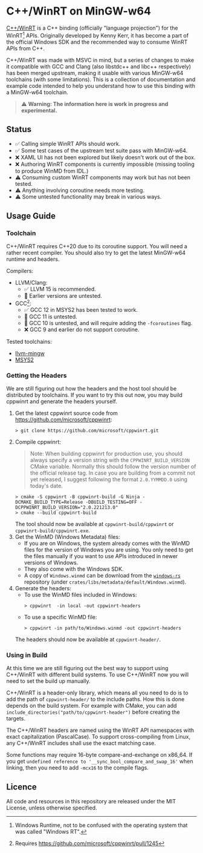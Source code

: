 C++/WinRT on MinGW-w64
======================

[C++/WinRT][cppwinrt] is a C++ binding (officially "language projection") for the WinRT[^1] APIs. Originally developed by Kenny Kerr, it has become a part of the official Windows SDK and the recommended way to consume WinRT APIs from C++.

C++/WinRT was made with MSVC in mind, but a series of changes to make it compatible with GCC and Clang (also libstdc++ and libc++ respectively) has been merged upstream, making it usable with various MinGW-w64 toolchains (with some limitations). This is a collection of documentation and example code intended to help you understand how to use this binding with a MinGW-w64 toolchain.

> ⚠️ **Warning: The information here is work in progress and experimental.**

[^1]: Windows Runtime, not to be confused with the operating system that was called "Windows RT".

[cppwinrt]: https://github.com/microsoft/cppwinrt


Status
------

* ✅ Calling simple WinRT APIs should work.
* ✅ Some test cases of the upstream test suite pass with MinGW-w64.
* ❌ XAML UI has not been explored but likely doesn't work out of the box.
* ❌ Authoring WinRT components is currently impossible (missing tooling to produce WinMD from IDL.)
* ⚠️ Consuming custom WinRT components may work but has not been tested.
* ⚠️ Anything involving coroutine needs more testing.
* ⚠️ Some untested functionality may break in various ways.


Usage Guide
-----------

### Toolchain

C++/WinRT requires C++20 due to its coroutine support. You will need a rather recent compiler. You should also try to get the latest MinGW-w64 runtime and headers.

Compilers:

* LLVM/Clang:
    * ✅ LLVM 15 is recommended.
    * 🔲 Earlier versions are untested.
* GCC[^2]:
    * ✅ GCC 12 in MSYS2 has been tested to work.
    * 🔲 GCC 11 is untested.
    * 🔲 GCC 10 is untested, and will require adding the `-fcoroutines` flag.
    * ❌ GCC 9 and earlier do not support coroutine.

Tested toolchains:

* [llvm-mingw](https://github.com/mstorsjo/llvm-mingw)
* [MSYS2](https://www.msys2.org/)

[^2]: Requires https://github.com/microsoft/cppwinrt/pull/1245

### Getting the Headers

We are still figuring out how the headers and the host tool should be distributed by toolchains. If you want to try this out now, you may build cppwinrt and generate the headers yourself.

1. Get the latest cppwinrt source code from https://github.com/microsoft/cppwinrt:
    ```console
    > git clone https://github.com/microsoft/cppwinrt.git
    ```
2. Compile cppwinrt:
    > Note: When building cppwinrt for production use, you should always specify a version string with the `CPPWINRT_BUILD_VERSION` CMake variable. Normally this should follow the version number of the official release tag. In case you are building from a commit not yet released, I suggest following the format `2.0.YYMMDD.0` using today's date.
    ```console
    > cmake -S cppwinrt -B cppwinrt-build -G Ninja -DCMAKE_BUILD_TYPE=Release -DBUILD_TESTING=OFF -DCPPWINRT_BUILD_VERSION="2.0.221213.0"
    > cmake --build cppwinrt-build
    ```
    The tool should now be available at `cppwinrt-build/cppwinrt` or `cppwinrt-build/cppwinrt.exe`.
3. Get the WinMD (Windows Metadata) files:
    * If you are on Windows, the system already comes with the WinMD files for the version of Windows you are using. You only need to get the files manually if you want to use APIs introduced in newer versions of Windows.
    * They also come with the Windows SDK.
    * A copy of `Windows.winmd` can be download from the [`windows-rs`][windows-rs] repository (under `crates/libs/metadata/default/Windows.winmd`).
4. Generate the headers:
    * To use the WinMD files included in Windows:
        ```console
        > cppwinrt  -in local -out cppwinrt-headers
        ```
    * To use a specific WinMD file:
        ```console
        > cppwinrt -in path/to/Windows.winmd -out cppwinrt-headers
        ```
    The headers should now be available at `cppwinrt-header/`.

[windows-rs]: https://github.com/microsoft/windows-rs

### Using in Build

At this time we are still figuring out the best way to support using C++/WinRT with different build systems. To use C++/WinRT now you will need to set the build up manually.

C++/WinRT is a header-only library, which means all you need to do is to add the path of `cppwinrt-header/` to the include paths. How this is done depends on the build system. For example with CMake, you can add `include_directories("path/to/cppwinrt-header")` before creating the targets.

The C++/WinRT headers are named using the WinRT API namespaces with exact capitalization (PascalCase). To support cross-compiling from Linux, any C++/WinRT includes shall use the exact matching case.

Some functions may require 16-byte compare-and-exchange on x86_64. If you get `undefined reference to '__sync_bool_compare_and_swap_16'` when linking, then you need to add `-mcx16` to the compile flags.


<!--
Examples
--------

Examples are provided in the [`examples/`](examples/) directory.
-->


Licence
-------

All code and resources in this repository are released under the MIT License,
unless otherwise specified.
